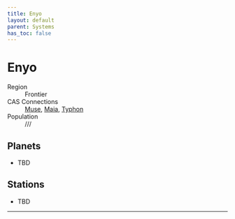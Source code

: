 ```yaml
---
title: Enyo
layout: default
parent: Systems
has_toc: false
---
```


# Enyo
<dl>
    <dt>Region</dt><dd>Frontier</dd>
    <dt>CAS Connections</dt><dd><a href="../muse/">Muse</a>, <a href="../maia/">Maia</a>, <a href="../typhon/">Typhon</a></dd>
    <dt>Population</dt><dd>///</dd>
</dl>

## Planets
* TBD

## Stations
* TBD

----

